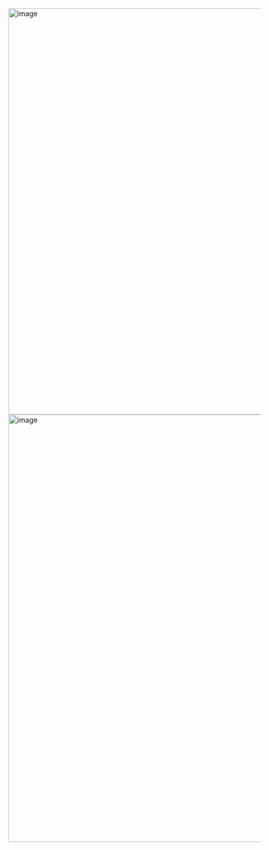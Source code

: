 <img width="1599" height="810" alt="image" src="https://github.com/user-attachments/assets/2bc3732b-b13f-4e59-90f9-e1c8f9b1188c" />  

<img width="1599" height="852" alt="image" src="https://github.com/user-attachments/assets/c358d31e-c5d7-4a6c-a605-34e123c5080f" />

